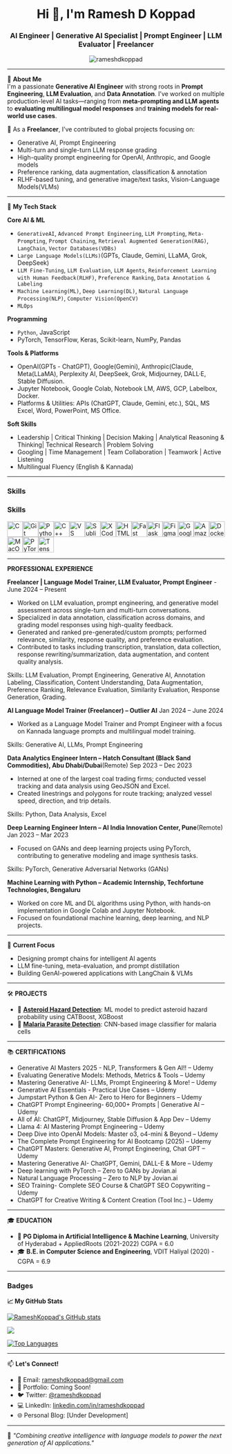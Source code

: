 <h1 align="center">Hi 👋, I'm Ramesh D Koppad</h1>
<h3 align="center">AI Engineer | Generative AI Specialist | Prompt Engineer | LLM Evaluator | Freelancer</h3>

<p align="center">
  <img src="https://komarev.com/ghpvc/?username=rameshdkoppad&label=Profile%20views&color=blueviolet&style=flat" alt="rameshdkoppad" />
</p>

---

🚀 **About Me**  
I'm a passionate **Generative AI Engineer** with strong roots in **Prompt Engineering**, **LLM Evaluation**, and **Data Annotation**. I’ve worked on multiple production-level AI tasks—ranging from **meta-prompting and LLM agents** to **evaluating multilingual model responses** and **training models for real-world use cases**.  

💼 As a **Freelancer**, I’ve contributed to global projects focusing on:
- Generative AI, Prompt Engineering
- Multi-turn and single-turn LLM response grading  
- High-quality prompt engineering for OpenAI, Anthropic, and Google models  
- Preference ranking, data augmentation, classification & annotation  
- RLHF-based tuning, and generative image/text tasks, Vision-Language Models(VLMs)

---

🧠 **My Tech Stack**  

**Core AI & ML**  
- `GenerativeAI`, `Advanced Prompt Engineering`, `LLM Prompting`, `Meta-Prompting`, `Prompt Chaining`, `Retrieval Augmented Generation(RAG)`, `LangChain`, `Vector Databases(VDBs)`
- `Large Language Models(LLMs)`(GPTs, Claude, Gemini, LLaMA, Grok, DeepSeek)  
- `LLM Fine-Tuning`, `LLM Evaluation`, `LLM Agents`, `Reinforcement Learning with Human Feedback(RLHF)`, `Preference Ranking`, `Data Annotation & Labeling`  
- `Machine Learning(ML)`, `Deep Learning(DL)`, `Natural Language Processing(NLP)`, `Computer Vision(OpenCV)`
- `MLOps`

**Programming**  
- `Python`, JavaScript  
- PyTorch, TensorFlow, Keras, Scikit-learn, NumPy, Pandas  

**Tools & Platforms**  
- OpenAI(GPTs - ChatGPT), Google(Gemini), Anthropic(Claude, Meta(LLaMA), Perplexity AI, DeepSeek, Grok, Midjourney, DALL·E, Stable Diffusion.
- Jupyter Notebook, Google Colab, Notebook LM, AWS, GCP, Labelbox, Docker.
- Platforms & Utilities: APIs (ChatGPT, Claude, Gemini, etc.), SQL, MS Excel, Word, PowerPoint, MS Office.

**Soft Skills**  
- Leadership | Critical Thinking | Decision Making | Analytical Reasoning & Thinking| Technical Research | Problem Solving
- Googling | Time Management | Team Collaboration | Teamwork | Active Listening
- Multilingual Fluency (English & Kannada)

---

### Skills

### Skills

<p align="left">
<a href="https://docs.microsoft.com/en-us/cpp/?view=msvc-170" target="_blank" rel="noreferrer"><img src="https://raw.githubusercontent.com/danielcranney/readme-generator/main/public/icons/skills/c-colored.svg" width="36" height="36" alt="C" title="C"/></a><a href="https://git-scm.com/" target="_blank" rel="noreferrer"><img src="https://raw.githubusercontent.com/danielcranney/readme-generator/main/public/icons/skills/git-colored.svg" width="36" height="36" alt="Git" title="Git"/></a><a href="https://www.python.org/" target="_blank" rel="noreferrer"><img src="https://raw.githubusercontent.com/danielcranney/readme-generator/main/public/icons/skills/python-colored.svg" width="36" height="36" alt="Python" title="Python"/></a><a href="https://docs.microsoft.com/en-us/cpp/?view=msvc-170" target="_blank" rel="noreferrer"><img src="https://raw.githubusercontent.com/danielcranney/readme-generator/main/public/icons/skills/cplusplus-colored.svg" width="36" height="36" alt="C++" title="C++"/></a><a href="https://code.visualstudio.com/" target="_blank" rel="noreferrer"><img src="https://raw.githubusercontent.com/danielcranney/readme-generator/main/public/icons/skills/visualstudiocode-colored.svg" width="36" height="36" alt="VS Code" title="VS Code"/></a><a href="https://www.sublimetext.com/index2" target="_blank" rel="noreferrer"><img src="https://raw.githubusercontent.com/danielcranney/readme-generator/main/public/icons/skills/sublimetext-colored.svg" width="36" height="36" alt="Sublime Text" title="Sublime Text"/></a><a href="https://developer.apple.com/xcode/" target="_blank" rel="noreferrer"><img src="https://raw.githubusercontent.com/danielcranney/readme-generator/main/public/icons/skills/xcode-colored.svg" width="36" height="36" alt="XCode" title="XCode"/></a><a href="https://developer.mozilla.org/en-US/docs/Glossary/HTML5" target="_blank" rel="noreferrer"><img src="https://raw.githubusercontent.com/danielcranney/readme-generator/main/public/icons/skills/html5-colored.svg" width="36" height="36" alt="HTML5" title="HTML5"/></a><a href="https://fastapi.tiangolo.com/" target="_blank" rel="noreferrer"><img src="https://raw.githubusercontent.com/danielcranney/readme-generator/main/public/icons/skills/fastapi-colored.svg" width="36" height="36" alt="Fast API" title="Fast API"/></a><a href="https://flask.palletsprojects.com/en/3.0.x/" target="_blank" rel="noreferrer"><img src="https://raw.githubusercontent.com/danielcranney/readme-generator/main/public/icons/skills/flask-colored.svg" width="36" height="36" alt="Flask" title="Flask"/></a><a href="https://www.figma.com/" target="_blank" rel="noreferrer"><img src="https://raw.githubusercontent.com/danielcranney/readme-generator/main/public/icons/skills/figma-colored.svg" width="36" height="36" alt="Figma" title="Figma"/></a><a href="https://cloud.google.com/" target="_blank" rel="noreferrer"><img src="https://raw.githubusercontent.com/danielcranney/readme-generator/main/public/icons/skills/googlecloud-colored.svg" width="36" height="36" alt="Google Cloud" title="Google Cloud"/></a><a href="https://aws.amazon.com" target="_blank" rel="noreferrer"><img src="https://raw.githubusercontent.com/danielcranney/readme-generator/main/public/icons/skills/skills/aws-colored.svg" width="36" height="36" alt="Amazon Web Services" title="Amazon Web Services"/></a><a href="https://www.docker.com/" target="_blank" rel="noreferrer"><img src="https://raw.githubusercontent.com/danielcranney/readme-generator/main/public/icons/skills/docker-colored.svg" width="36" height="36" alt="Docker" title="Docker"/></a><a href="https://apple.com" target="_blank" rel="noreferrer"><img src="https://raw.githubusercontent.com/danielcranney/readme-generator/main/public/icons/skills/macos-colored.svg" width="36" height="36" alt="MacOS" title="MacOS"/></a><a href="https://pytorch.org/" target="_blank" rel="noreferrer"><img src="https://raw.githubusercontent.com/danielcranney/readme-generator/main/public/icons/skills/pytorch-colored.svg" width="36" height="36" alt="PyTorch" title="PyTorch"/></a><a href="https://www.tensorflow.org/" target="_blank" rel="noreferrer"><img src="https://raw.githubusercontent.com/danielcranney/readme-generator/main/public/icons/skills/tensorflow-colored.svg" width="36" height="36" alt="TensorFlow" title="TensorFlow"/></a>
</p>

---

**PROFESSIONAL EXPERIENCE**

**Freelancer | Language Model Trainer, LLM Evaluator, Prompt Engineer** - 
June 2024 – Present
- Worked on LLM evaluation, prompt engineering, and generative model assessment across single-turn and multi-turn conversations.
- Specialized in data annotation, classification across domains, and grading model responses using high-quality feedback.
- Generated and ranked pre-generated/custom prompts; performed relevance, similarity, response quality, and preference evaluation.
- Contributed to tasks including transcription, translation, data collection, response rewriting/summarization, data augmentation, and content quality analysis.

Skills: LLM Evaluation, Prompt Engineering, Generative AI, Annotation Labeling, Classification, Content Understanding, Data Augmentation, Preference Ranking, Relevance Evaluation, Similarity Evaluation, Response Generation, Grading.

**AI Language Model Trainer (Freelancer) – Outlier AI**
Jan 2024 – June 2024
- Worked as a Language Model Trainer and Prompt Engineer with a focus on Kannada language prompts and multilingual model training. 

Skills: Generative AI, LLMs, Prompt Engineering

**Data Analytics Engineer Intern – Hatch Consultant (Black Sand Commodities), Abu Dhabi/Dubai**(Remote)
Sep 2023 – Dec 2023
- Interned at one of the largest coal trading firms; conducted vessel tracking and data analysis using GeoJSON and Excel.
- Created linestrings and polygons for route tracking; analyzed vessel speed, direction, and trip details. 

Skills: Python, Data Analysis, Excel

**Deep Learning Engineer Intern – AI India Innovation Center, Pune**(Remote)
 Jan 2023 – Mar 2023
- Focused on GANs and deep learning projects using PyTorch, contributing to generative modeling and image synthesis tasks. 

Skills: PyTorch, Generative Adversarial Networks (GANs)

**Machine Learning with Python – Academic Internship, Techfortune Technologies, Bengaluru**
- Worked on core ML and DL algorithms using Python, with hands-on implementation in Google Colab and Jupyter Notebook.
- Focused on foundational machine learning, deep learning, and NLP projects.

---

🎯 **Current Focus**  
- Designing prompt chains for intelligent AI agents  
- LLM fine-tuning, meta-evaluation, and prompt distillation  
- Building GenAI-powered applications with LangChain & VLMs  

---

🛠️ **PROJECTS**

- 🔭 [**Asteroid Hazard Detection**](#): ML model to predict asteroid hazard probability using CATBoost, XGBoost  
- 🧬 [**Malaria Parasite Detection**](#): CNN-based image classifier for malaria cells  

---

📚 **CERTIFICATIONS**

- Generative AI Masters 2025 - NLP, Transformers & Gen AI!! – Udemy
- Evaluating Generative Models: Methods, Metrics & Tools – Udemy
- Mastering Generative AI- LLMs, Prompt Engineering & More! – Udemy
- Generative AI Essentials - Practical Use Cases – Udemy
- Jumpstart Python & Gen AI- Zero to Hero for Beginners – Udemy
- ChatGPT Prompt Engineering- 60,000+ Prompts | Generative AI – Udemy
- All of AI: ChatGPT, Midjourney, Stable Diffusion & App Dev – Udemy
- Llama 4: AI Mastering Prompt Engineering – Udemy
- Deep Dive into OpenAI Models: Master o3, o4-mini & Beyond – Udemy
- The Complete Prompt Engineering for AI Bootcamp (2025) – Udemy
- ChatGPT Masters: Generative AI, Prompt Engineering, Chat GPT – Udemy
- Mastering Generative AI- ChatGPT, Gemini, DALL-E & More – Udemy
- Deep learning with PyTorch – Zero to GANs by Jovian.ai
- Natural Language Processing – Zero to NLP by Jovian.ai
- SEO Training- Complete SEO Course & ChatGPT SEO Copywriting – Udemy
- ChatGPT for Creative Writing & Content Creation (Tool Inc.) – Udemy

---

🎓 **EDUCATION**
- 📖 **PG Diploma in Artificial Intelligence & Machine Learning**, University of Hyderabad + AppliedRoots (2021-2022) 
  CGPA = 6.0
- 🎓 **B.E. in Computer Science and Engineering**, VDIT Haliyal (2020) - 
  CGPA = 6.9

---

### Badges

<b> 📈 My GitHub Stats</b>

<a href="http://www.github.com/RameshKoppad"><img src="https://github-readme-stats.vercel.app/api?username=RameshKoppad&show_icons=true&hide=&count_private=true&title_color=0891b2&text_color=ffffff&icon_color=0891b2&bg_color=000000&hide_border=true&show_icons=true" alt="RameshKoppad's GitHub stats" /></a>

<a href="http://www.github.com/RameshKoppad"><img src="https://github-readme-streak-stats.herokuapp.com/?user=RameshKoppad&stroke=ffffff&background=000000&ring=0891b2&fire=0891b2&currStreakNum=ffffff&currStreakLabel=0891b2&sideNums=ffffff&sideLabels=ffffff&dates=ffffff&hide_border=true" /></a>

<a href="https://github.com/RameshKoppad" align="left"><img src="https://github-readme-stats.vercel.app/api/top-langs/?username=RameshKoppad&langs_count=10&title_color=0891b2&text_color=ffffff&icon_color=0891b2&bg_color=000000&hide_border=true&locale=en&custom_title=Top%20%Languages" alt="Top Languages" /></a>

---

📫 **Let's Connect!**  
- 📧 Email: rameshdkoppad@gmail.com  
- 💼 Portfolio: Coming Soon!  
- 🐦 Twitter: [@rameshdkoppad](https://twitter.com/)  
- 💻 LinkedIn: [linkedin.com/in/rameshdkoppad](https://linkedin.com/in/)  
- 🌐 Personal Blog: [Under Development]

---

🔖 *"Combining creative intelligence with language models to power the next generation of AI applications."*
